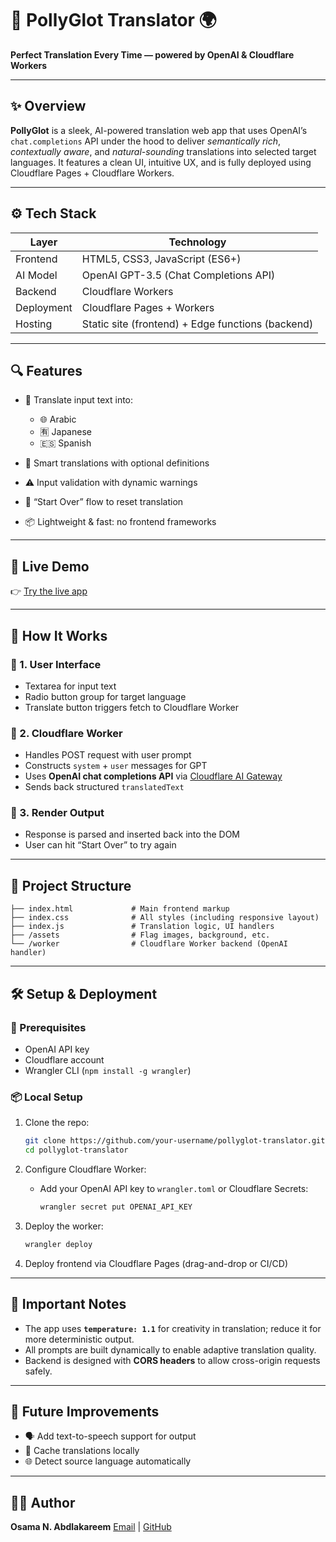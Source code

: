 # 🦜 PollyGlot Translator 🌍

**Perfect Translation Every Time — powered by OpenAI & Cloudflare Workers**

---

## ✨ Overview

**PollyGlot** is a sleek, AI-powered translation web app that uses OpenAI’s `chat.completions` API under the hood to deliver *semantically rich*, *contextually aware*, and *natural-sounding* translations into selected target languages. It features a clean UI, intuitive UX, and is fully deployed using Cloudflare Pages + Cloudflare Workers.

---

## ⚙️ Tech Stack

| Layer      | Technology                                        |
| ---------- | ------------------------------------------------- |
| Frontend   | HTML5, CSS3, JavaScript (ES6+)                    |
| AI Model   | OpenAI GPT-3.5 (Chat Completions API)             |
| Backend    | Cloudflare Workers                                |
| Deployment | Cloudflare Pages + Workers                        |
| Hosting    | Static site (frontend) + Edge functions (backend) |

---

## 🔍 Features

* 🎯 Translate input text into:

  * 🌐 Arabic
  * 🈶 Japanese
  * 🇪🇸 Spanish
* 🧠 Smart translations with optional definitions
* ⚠️ Input validation with dynamic warnings
* 🔁 “Start Over” flow to reset translation
* 📦 Lightweight & fast: no frontend frameworks

---

## 🚀 Live Demo

👉 [Try the live app](https://cbdba58c.translation-ai-app.pages.dev)

---

## 🧰 How It Works

### 🔸 1. User Interface

* Textarea for input text
* Radio button group for target language
* Translate button triggers fetch to Cloudflare Worker

### 🔸 2. Cloudflare Worker

* Handles POST request with user prompt
* Constructs `system` + `user` messages for GPT
* Uses **OpenAI chat completions API** via [Cloudflare AI Gateway](https://developers.cloudflare.com/workers-ai/gateways/openai/)
* Sends back structured `translatedText`

### 🔸 3. Render Output

* Response is parsed and inserted back into the DOM
* User can hit “Start Over” to try again

---

## 📁 Project Structure

```
├── index.html             # Main frontend markup
├── index.css              # All styles (including responsive layout)
├── index.js               # Translation logic, UI handlers
├── /assets                # Flag images, background, etc.
└── /worker                # Cloudflare Worker backend (OpenAI handler)
```

---

## 🛠 Setup & Deployment

### 🔧 Prerequisites

* OpenAI API key
* Cloudflare account
* Wrangler CLI (`npm install -g wrangler`)

### 📦 Local Setup

1. Clone the repo:

   ```bash
   git clone https://github.com/your-username/pollyglot-translator.git
   cd pollyglot-translator
   ```

2. Configure Cloudflare Worker:

   * Add your OpenAI API key to `wrangler.toml` or Cloudflare Secrets:

     ```bash
     wrangler secret put OPENAI_API_KEY
     ```

3. Deploy the worker:

   ```bash
   wrangler deploy
   ```

4. Deploy frontend via Cloudflare Pages (drag-and-drop or CI/CD)

---

## 📌 Important Notes

* The app uses **`temperature: 1.1`** for creativity in translation; reduce it for more deterministic output.
* All prompts are built dynamically to enable adaptive translation quality.
* Backend is designed with **CORS headers** to allow cross-origin requests safely.

---

## 🧠 Future Improvements

* 🗣️ Add text-to-speech support for output
* 💾 Cache translations locally
* 🌐 Detect source language automatically

---

## 🧑‍💻 Author

**Osama N. Abdlakareem**
[Email](mailto:osamaforedu@gmail.com) | [GitHub](https://github.com/osamaforedu)
